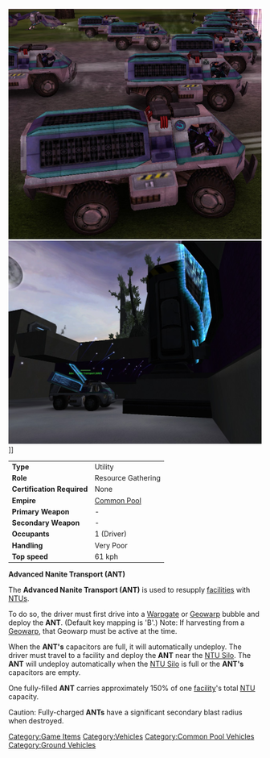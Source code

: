![](../images/Ant.jpg "fig:Ant.jpg") ![](../images/ANTatSilo.jpg "fig:ANTatSilo.jpg")\]\]

|                            |                                              |
| -------------------------- | -------------------------------------------- |
| **Type**                   | Utility                                      |
| **Role**                   | Resource Gathering                           |
| **Certification Required** | None                                         |
| **Empire**                 | [Common Pool](../terminology/Common_Pool.md) |
| **Primary Weapon**         | \-                                           |
| **Secondary Weapon**       | \-                                           |
| **Occupants**              | 1 (Driver)                                   |
| **Handling**               | Very Poor                                    |
| **Top speed**              | 61 kph                                       |

**Advanced Nanite Transport (ANT)**

The **Advanced Nanite Transport (ANT)** is used to resupply
[facilities](../locations/Facilities.md) with [NTUs](../items/NTU.md).

To do so, the driver must first drive into a
[Warpgate](../locations/Warpgate.md) or [Geowarp](../locations/Geowarp.md) bubble
and deploy the **ANT**. (Default key mapping is 'B'.) Note: If
harvesting from a [Geowarp](../locations/Geowarp.md), that Geowarp must be
active at the time.

When the **ANT's** capacitors are full, it will automatically undeploy.
The driver must travel to a facility and deploy the **ANT** near the
[NTU Silo](../locations/NTU_Silo.md). The **ANT** will undeploy automatically
when the [NTU Silo](../locations/NTU_Silo.md) is full or the **ANT's**
capacitors are empty.

One fully-filled **ANT** carries approximately 150% of one
[facility](../locations/Facilities.md)'s total [NTU](../items/NTU.md)
capacity.

Caution: Fully-charged **ANTs** have a significant secondary blast
radius when destroyed.

[Category:Game Items](../Category:Game_Items.md)
[Category:Vehicles](../Category:Vehicles.md) [Category:Common Pool
Vehicles](../Category:Common_Pool_Vehicles.md) [Category:Ground
Vehicles](../Category:Ground_Vehicles.md)
